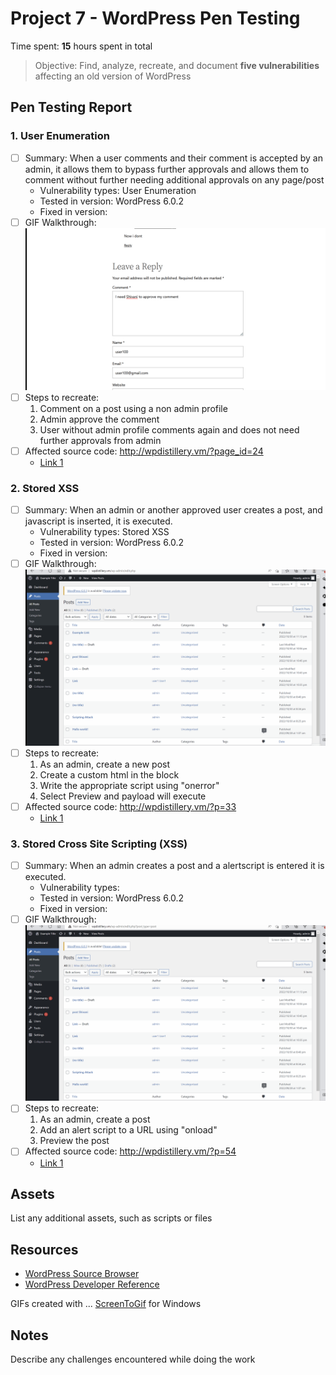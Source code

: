 # Project 7 - WordPress Pen Testing

Time spent: **15** hours spent in total

> Objective: Find, analyze, recreate, and document **five vulnerabilities** affecting an old version of WordPress

## Pen Testing Report

### 1. User Enumeration

- [ ] Summary: When a user comments and their comment is accepted by an admin, it allows them to bypass further approvals and allows them to comment without further needing additional approvals on any page/post
  - Vulnerability types: User Enumeration
  - Tested in version: WordPress 6.0.2
  - Fixed in version: 
- [ ] GIF Walkthrough: <img src="https://github.com/ShivaniNanan/Wordpress-Pen-Testing/blob/main/userenumeration.gif" alt="My Project GIF">
- [ ] Steps to recreate: 
    1. Comment on a post using a non admin profile
    2. Admin approve the comment
    3. User without admin profile comments again and does not need further approvals from admin
- [ ] Affected source code: http://wpdistillery.vm/?page_id=24
  - [Link 1](https://core.trac.wordpress.org/browser/tags/version/src/source_file.php)
  
### 2. Stored XSS

- [ ] Summary: When an admin or another approved user creates a post, and javascript is inserted, it is executed.
  - Vulnerability types: Stored XSS
  - Tested in version: WordPress 6.0.2
  - Fixed in version:
- [ ] GIF Walkthrough: <img src= "https://github.com/ShivaniNanan/Wordpress-Pen-Testing/blob/main/xss1.gif" alt="SecondTest GIF">
- [ ] Steps to recreate: 
    1. As an admin, create a new post
    2. Create a custom html in the block
    3. Write the appropriate script using "onerror"
    4. Select Preview and payload will execute
- [ ] Affected source code: http://wpdistillery.vm/?p=33
  - [Link 1](https://core.trac.wordpress.org/browser/tags/version/src/source_file.php)

### 3. Stored Cross Site Scripting (XSS)

- [ ] Summary: When an admin creates a post and a alertscript is entered it is executed.
  - Vulnerability types:
  - Tested in version: WordPress 6.0.2
  - Fixed in version: 
- [ ] GIF Walkthrough: <img src= "https://github.com/ShivaniNanan/Wordpress-Pen-Testing/blob/main/xsscrosssite.gif" alt="ThirdTest GIF">
- [ ] Steps to recreate: 
    1. As an admin, create a post
    2. Add an alert script to a URL using "onload" 
    3. Preview the post
- [ ] Affected source code: http://wpdistillery.vm/?p=54
  - [Link 1](https://core.trac.wordpress.org/browser/tags/version/src/source_file.php)



## Assets

List any additional assets, such as scripts or files

## Resources

- [WordPress Source Browser](https://core.trac.wordpress.org/browser/)
- [WordPress Developer Reference](https://developer.wordpress.org/reference/)

GIFs created with  ...
[ScreenToGif](https://www.screentogif.com/) for Windows


## Notes

Describe any challenges encountered while doing the work
